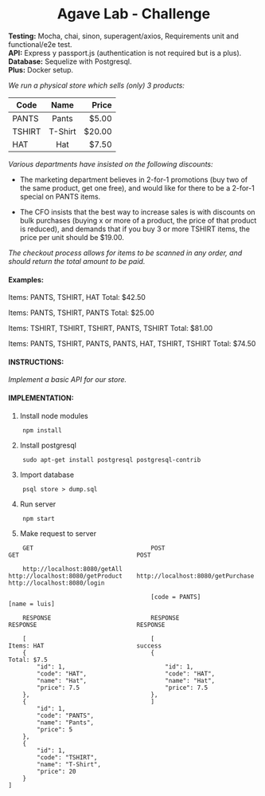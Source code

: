 

<h1 style="text-align: center;"> Agave Lab - Challenge </h1>


**Testing:** Mocha, chai, sinon, superagent/axios, Requirements unit and functional/e2e test.<br/>  **API:** Express y passport.js (authentication is not required but is a plus).<br/>
**Database:** Sequelize with Postgresql.<br/>
**Plus:** Docker setup.

_We run a physical store which sells (only) 3 products:_



|Code         | Name         |  Price
|-------------|:------------:|-------:
|PANTS        | Pants        |   $5.00
|TSHIRT       | T-Shirt      |  $20.00
|HAT          | Hat          |   $7.50


_Various departments have insisted on the following discounts:_

- The marketing department believes in 2-for-1 promotions (buy two of the same product, get one free), and would like for there to be a 2-for-1 special on PANTS items.

- The CFO insists that the best way to increase sales is with discounts on bulk purchases (buying x or more of a product, the price of that product is reduced), and demands that if you buy 3 or more TSHIRT items, the price per unit should be $19.00.

_The checkout process allows for items to be scanned in any order, and should return the total amount to be paid._

<h4>Examples:</h4>


Items: PANTS, TSHIRT, HAT
Total: $42.50

Items: PANTS, TSHIRT, PANTS
Total: $25.00

Items: TSHIRT, TSHIRT, TSHIRT, PANTS, TSHIRT
Total: $81.00

Items: PANTS, TSHIRT, PANTS, PANTS, HAT, TSHIRT, TSHIRT
Total: $74.50


<h4>INSTRUCTIONS:</h4>

_Implement a basic API for our store._

<h4>IMPLEMENTATION:</h4>

1. Install node modules
```
	npm install
```
2. Install postgresql
```
    sudo apt-get install postgresql postgresql-contrib
```
3. Import database
```
	psql store > dump.sql
```

4. Run server
```
	npm start
```
5. Make request to server
```
	GET 								POST 								GET 								POST

	http://localhost:8080/getAll		http://localhost:8080/getProduct 	http://localhost:8080/getPurchase	http://localhost:8080/login

										[code = PANTS]															[name = luis]

	RESPONSE							RESPONSE							RESPONSE							RESPONSE

	[									[									Items: HAT 							success
    {									{									Total: $7.5
        "id": 1,							"id": 1,
        "code": "HAT",						"code": "HAT",
        "name": "Hat",						"name": "Hat",
        "price": 7.5						"price": 7.5
    },									},
    {									]
        "id": 1,
        "code": "PANTS",
        "name": "Pants",
        "price": 5
    },
    {
        "id": 1,
        "code": "TSHIRT",
        "name": "T-Shirt",
        "price": 20
    }
]
```